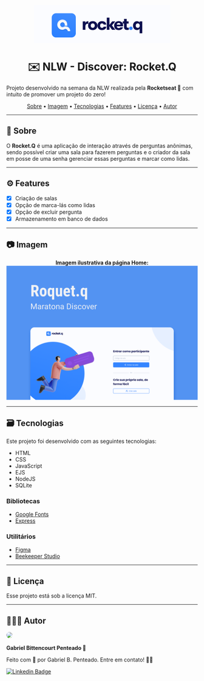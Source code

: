 <div align="center">
    <img src="img-github/rocket.q-logo.png" alt="Logo">
</div>

<h1 align="center">✉️ NLW - Discover: Rocket.Q</h1>
<p>
    Projeto desenvolvido na semana da NLW realizada pela <b>Rocketseat 🚀</b> com intuito de promover um projeto do zero!
</p>

<div align="center">
    <a href="#-sobre">Sobre</a> •
    <a href="#-imagem">Imagem</a> •
    <a href="#-tecnologias">Tecnologias</a> •
    <a href="#-features">Features</a> •
    <a href="#-licença">Licença</a> •
    <a href="#-autor">Autor</a>
</div>

---

## 💬 Sobre 

<p>
    O <b>Rocket.Q</b> é uma aplicação de interação através de perguntas anônimas, sendo possível criar uma sala para fazerem perguntas e o criador da sala em posse de uma senha gerenciar essas perguntas e marcar como lidas.
</p>

---

## ⚙️ Features

- [x] Criação de salas
- [x] Opção de marca-lás como lidas
- [x] Opção de excluir pergunta
- [x] Armazenamento em banco de dados

---

## 📷 Imagem

<div align="center">
    <b>Imagem ilustrativa da página Home:</b>
    <br>
    <img src="img-github/Rocket_Q-ilustracao.png">
</div>

---


## 🗃️ Tecnologias

Este projeto foi desenvolvido com as seguintes tecnologias:
* HTML
* CSS
* JavaScript
* EJS
* NodeJS
* SQLite

### Bibliotecas
* [Google Fonts](https://fonts.google.com/)
* [Express](https://expressjs.com/pt-br/)

### Utilitários
  * [Figma](https://www.figma.com/community)
  * [Beekeeper Studio](https://www.beekeeperstudio.io/)

---

## 📁 Licença

Esse projeto está sob a licença MIT.

---

## 👨🏽‍💻 Autor

<img style='border-radius: 50px;' width='170px' src="https://unavatar.now.sh/github/gabrlcj">
<p><b>Gabriel Bittencourt Penteado 🔰</b></p>

Feito com 🤎 por Gabriel B. Penteado. Entre em contato! 👋🏽

[![Linkedin Badge](https://img.shields.io/badge/-Gabriel-orange?style=flat-square&logo=Linkedin&logoColor=white&link=https://www.linkedin.com/in/gabriel-bittencourt-penteado/)](https://www.linkedin.com/in/gabriel-bittencourt-penteado/)